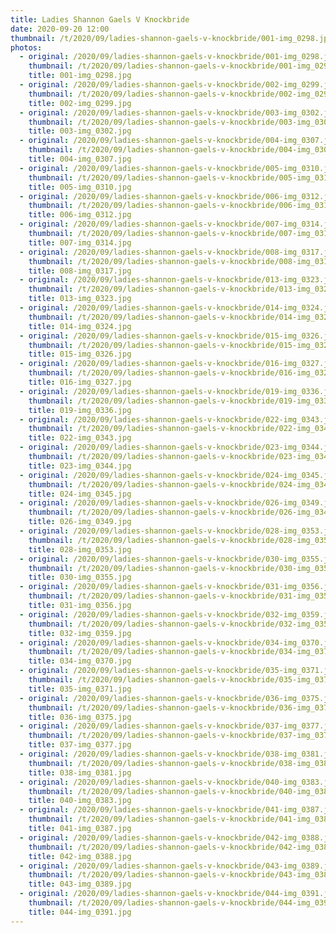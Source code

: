 ```yaml
---
title: Ladies Shannon Gaels V Knockbride
date: 2020-09-20 12:00
thumbnail: /t/2020/09/ladies-shannon-gaels-v-knockbride/001-img_0298.jpg
photos:
  - original: /2020/09/ladies-shannon-gaels-v-knockbride/001-img_0298.jpg
    thumbnail: /t/2020/09/ladies-shannon-gaels-v-knockbride/001-img_0298.jpg
    title: 001-img_0298.jpg
  - original: /2020/09/ladies-shannon-gaels-v-knockbride/002-img_0299.jpg
    thumbnail: /t/2020/09/ladies-shannon-gaels-v-knockbride/002-img_0299.jpg
    title: 002-img_0299.jpg
  - original: /2020/09/ladies-shannon-gaels-v-knockbride/003-img_0302.jpg
    thumbnail: /t/2020/09/ladies-shannon-gaels-v-knockbride/003-img_0302.jpg
    title: 003-img_0302.jpg
  - original: /2020/09/ladies-shannon-gaels-v-knockbride/004-img_0307.jpg
    thumbnail: /t/2020/09/ladies-shannon-gaels-v-knockbride/004-img_0307.jpg
    title: 004-img_0307.jpg
  - original: /2020/09/ladies-shannon-gaels-v-knockbride/005-img_0310.jpg
    thumbnail: /t/2020/09/ladies-shannon-gaels-v-knockbride/005-img_0310.jpg
    title: 005-img_0310.jpg
  - original: /2020/09/ladies-shannon-gaels-v-knockbride/006-img_0312.jpg
    thumbnail: /t/2020/09/ladies-shannon-gaels-v-knockbride/006-img_0312.jpg
    title: 006-img_0312.jpg
  - original: /2020/09/ladies-shannon-gaels-v-knockbride/007-img_0314.jpg
    thumbnail: /t/2020/09/ladies-shannon-gaels-v-knockbride/007-img_0314.jpg
    title: 007-img_0314.jpg
  - original: /2020/09/ladies-shannon-gaels-v-knockbride/008-img_0317.jpg
    thumbnail: /t/2020/09/ladies-shannon-gaels-v-knockbride/008-img_0317.jpg
    title: 008-img_0317.jpg
  - original: /2020/09/ladies-shannon-gaels-v-knockbride/013-img_0323.jpg
    thumbnail: /t/2020/09/ladies-shannon-gaels-v-knockbride/013-img_0323.jpg
    title: 013-img_0323.jpg
  - original: /2020/09/ladies-shannon-gaels-v-knockbride/014-img_0324.jpg
    thumbnail: /t/2020/09/ladies-shannon-gaels-v-knockbride/014-img_0324.jpg
    title: 014-img_0324.jpg
  - original: /2020/09/ladies-shannon-gaels-v-knockbride/015-img_0326.jpg
    thumbnail: /t/2020/09/ladies-shannon-gaels-v-knockbride/015-img_0326.jpg
    title: 015-img_0326.jpg
  - original: /2020/09/ladies-shannon-gaels-v-knockbride/016-img_0327.jpg
    thumbnail: /t/2020/09/ladies-shannon-gaels-v-knockbride/016-img_0327.jpg
    title: 016-img_0327.jpg
  - original: /2020/09/ladies-shannon-gaels-v-knockbride/019-img_0336.jpg
    thumbnail: /t/2020/09/ladies-shannon-gaels-v-knockbride/019-img_0336.jpg
    title: 019-img_0336.jpg
  - original: /2020/09/ladies-shannon-gaels-v-knockbride/022-img_0343.jpg
    thumbnail: /t/2020/09/ladies-shannon-gaels-v-knockbride/022-img_0343.jpg
    title: 022-img_0343.jpg
  - original: /2020/09/ladies-shannon-gaels-v-knockbride/023-img_0344.jpg
    thumbnail: /t/2020/09/ladies-shannon-gaels-v-knockbride/023-img_0344.jpg
    title: 023-img_0344.jpg
  - original: /2020/09/ladies-shannon-gaels-v-knockbride/024-img_0345.jpg
    thumbnail: /t/2020/09/ladies-shannon-gaels-v-knockbride/024-img_0345.jpg
    title: 024-img_0345.jpg
  - original: /2020/09/ladies-shannon-gaels-v-knockbride/026-img_0349.jpg
    thumbnail: /t/2020/09/ladies-shannon-gaels-v-knockbride/026-img_0349.jpg
    title: 026-img_0349.jpg
  - original: /2020/09/ladies-shannon-gaels-v-knockbride/028-img_0353.jpg
    thumbnail: /t/2020/09/ladies-shannon-gaels-v-knockbride/028-img_0353.jpg
    title: 028-img_0353.jpg
  - original: /2020/09/ladies-shannon-gaels-v-knockbride/030-img_0355.jpg
    thumbnail: /t/2020/09/ladies-shannon-gaels-v-knockbride/030-img_0355.jpg
    title: 030-img_0355.jpg
  - original: /2020/09/ladies-shannon-gaels-v-knockbride/031-img_0356.jpg
    thumbnail: /t/2020/09/ladies-shannon-gaels-v-knockbride/031-img_0356.jpg
    title: 031-img_0356.jpg
  - original: /2020/09/ladies-shannon-gaels-v-knockbride/032-img_0359.jpg
    thumbnail: /t/2020/09/ladies-shannon-gaels-v-knockbride/032-img_0359.jpg
    title: 032-img_0359.jpg
  - original: /2020/09/ladies-shannon-gaels-v-knockbride/034-img_0370.jpg
    thumbnail: /t/2020/09/ladies-shannon-gaels-v-knockbride/034-img_0370.jpg
    title: 034-img_0370.jpg
  - original: /2020/09/ladies-shannon-gaels-v-knockbride/035-img_0371.jpg
    thumbnail: /t/2020/09/ladies-shannon-gaels-v-knockbride/035-img_0371.jpg
    title: 035-img_0371.jpg
  - original: /2020/09/ladies-shannon-gaels-v-knockbride/036-img_0375.jpg
    thumbnail: /t/2020/09/ladies-shannon-gaels-v-knockbride/036-img_0375.jpg
    title: 036-img_0375.jpg
  - original: /2020/09/ladies-shannon-gaels-v-knockbride/037-img_0377.jpg
    thumbnail: /t/2020/09/ladies-shannon-gaels-v-knockbride/037-img_0377.jpg
    title: 037-img_0377.jpg
  - original: /2020/09/ladies-shannon-gaels-v-knockbride/038-img_0381.jpg
    thumbnail: /t/2020/09/ladies-shannon-gaels-v-knockbride/038-img_0381.jpg
    title: 038-img_0381.jpg
  - original: /2020/09/ladies-shannon-gaels-v-knockbride/040-img_0383.jpg
    thumbnail: /t/2020/09/ladies-shannon-gaels-v-knockbride/040-img_0383.jpg
    title: 040-img_0383.jpg
  - original: /2020/09/ladies-shannon-gaels-v-knockbride/041-img_0387.jpg
    thumbnail: /t/2020/09/ladies-shannon-gaels-v-knockbride/041-img_0387.jpg
    title: 041-img_0387.jpg
  - original: /2020/09/ladies-shannon-gaels-v-knockbride/042-img_0388.jpg
    thumbnail: /t/2020/09/ladies-shannon-gaels-v-knockbride/042-img_0388.jpg
    title: 042-img_0388.jpg
  - original: /2020/09/ladies-shannon-gaels-v-knockbride/043-img_0389.jpg
    thumbnail: /t/2020/09/ladies-shannon-gaels-v-knockbride/043-img_0389.jpg
    title: 043-img_0389.jpg
  - original: /2020/09/ladies-shannon-gaels-v-knockbride/044-img_0391.jpg
    thumbnail: /t/2020/09/ladies-shannon-gaels-v-knockbride/044-img_0391.jpg
    title: 044-img_0391.jpg
---
```

